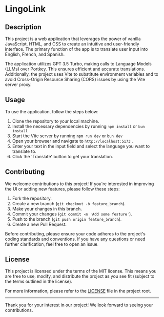 # LingoLink

## Description

This project is a web application that leverages the power of vanilla JavaScript, HTML, and CSS to create an intuitive and user-friendly interface. The primary function of the app is to translate user input into English, French, and Spanish.

The application utilizes GPT 3.5 Turbo, making calls to Language Models (LLMs) over Portkey. This ensures efficient and accurate translations. Additionally, the project uses Vite to substitute environment variables and to avoid Cross-Origin Resource Sharing (CORS) issues by using the Vite server proxy.

## Usage

To use the application, follow the steps below:

1. Clone the repository to your local machine.
2. Install the necessary dependencies by running `npm install` or `bun install`
3. Start the Vite server by running `npm run dev` or `bun dev`
4. Open your browser and navigate to `http://localhost:5173` .
5. Enter your text in the input field and select the language you want to translate to.
6. Click the 'Translate' button to get your translation.

## Contributing

We welcome contributions to this project! If you're interested in improving the UI or adding new features, please follow these steps:

1. Fork the repository.
2. Create a new branch (`git checkout -b feature_branch`).
3. Make your changes in this branch.
4. Commit your changes (`git commit -m 'Add some feature'`).
5. Push to the branch (`git push origin feature_branch`).
6. Create a new Pull Request.

Before contributing, please ensure your code adheres to the project's coding standards and conventions. If you have any questions or need further clarification, feel free to open an issue.

## License

This project is licensed under the terms of the MIT license. This means you are free to use, modify, and distribute the project as you see fit (subject to the terms outlined in the license).

For more information, please refer to the [LICENSE](LICENSE) file in the project root.

---

Thank you for your interest in our project! We look forward to seeing your contributions.
